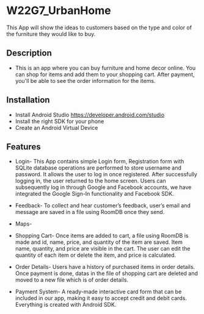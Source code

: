 # W22G7_UrbanHome
This App will show the ideas to customers based on the type and color of the furniture they would like to buy.

## Description ##
* This is an app where you can buy furniture and home decor online. You can shop for items and add them to your shopping cart. After payment, you'll be able to see the order information for the items.

## Installation ##
* Install Android Studio
https://developer.android.com/studio
* Install the right SDK for your phone
* Create an Android Virtual Device


## Features ##
* Login- This App contains simple Login form, Registration form with SQLite database operations are performed to store username and password. It allows the user to log in once registered. After successfully logging in, the user returned to the home screen. Users can subsequently log in through Google and Facebook accounts, we have integrated the Google Sign-In functionality and Facebook SDK.

* Feedback- To collect and hear customer’s feedback, user’s email and message are saved in a file using RoomDB once they send.

* Maps-

* Shopping Cart- Once items are added to cart, a file using RoomDB is made and id, name, price, and quantity of the item are saved. Item name, quantity, and price are visible in the cart. The user can edit the quantity of each item or delete the item, and price is calculated. 

* Order Details- Users have a history of purchased items in order details. Once payment is done, datas in the file of shopping cart are deleted and moved to a new file which is of order details.

* Payment System- A ready-made interactive card form that can be included in our app, making it easy to accept credit and debit cards. Everything is created with Android SDK.
